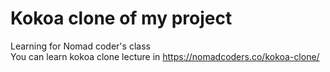 # Kokoa clone of my project

Learning for Nomad coder's class </br>
You can learn kokoa clone lecture in https://nomadcoders.co/kokoa-clone/
